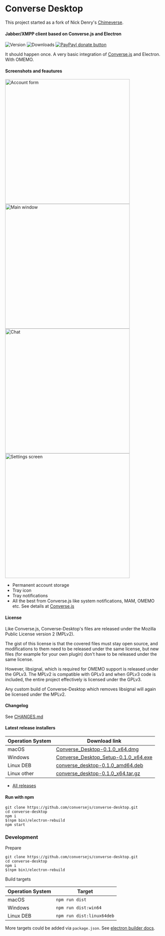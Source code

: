 # Converse Desktop

This project started as a fork of Nick Denry's [Chimeverse](https://github.com/conversejs/converse-desktop).

#### Jabber/XMPP client based on Converse.js and Electron

![Version](https://img.shields.io/npm/v/chimeverse/latest.svg)
![Downloads](https://img.shields.io/npm/dt/chimeverse.svg)
<a href="https://www.paypal.com/cgi-bin/webscr?cmd=_s-xclick&hosted_button_id=6MZ5YRYEDSVSQ&source=url" title="Donate once-off to this project using Paypal">
        <img src="https://img.shields.io/badge/paypal-donate-yellow.svg" alt="PayPayl donate button" />
    </a>

It should happen once. A very basic integration of [Converse.js](https://conversejs.org/) and Electron. With OMEMO.

#### Screenshots and feautures
<p float="left">
<img width="403" alt="Account form" src="https://user-images.githubusercontent.com/1450983/89672948-33bc0e80-d8ee-11ea-983f-21bbb707b45d.png">
<img width="403" alt="Main window" src="https://user-images.githubusercontent.com/1450983/89673019-4f271980-d8ee-11ea-8058-0ac6269983aa.png">
<img width="403" alt="Chat" src="https://user-images.githubusercontent.com/1450983/89673064-68c86100-d8ee-11ea-86c4-137e1b95dae7.png">
<img width="403" alt="Settings screen" src="https://user-images.githubusercontent.com/1450983/89673104-7847aa00-d8ee-11ea-8d30-8f84e7709e7c.png">

</p>

- Permanent account storage
- Tray icon
- Tray notifications
- All the best from Converse.js like system notifications, MAM, OMEMO etc. See details at [Converse.js](https://conversejs.org/)


#### License

Like Converse.js, Converse-Desktop's files are released under the Mozilla
Public License version 2 (MPLv2).

The gist of this license is that the covered files must stay open source, and
modifications to them need to be released under the same license, but new files
(for example for your own plugin) don't have to be released under the same
license.

However, libsignal, which is required for OMEMO support is released under the
GPLv3. The MPLv2 is compatible with GPLv3 and when GPLv3 code is included, the
entire project effectively is licensed under the GPLv3.

Any custom build of Converse-Desktop which removes libsignal will again be licensed under the MPLv2.


#### Changelog

See [CHANGES.md](https://github.com/conversejs/converse-desktop/blob/master/CHANGES.md)

#### Latest release installers

| Operation System | Download link |
-------------------|----------------
| macOS            | [Converse_Desktop-0.1.0_x64.dmg](https://github.com/conversejs/converse-desktop/releases/download/v0.1.0/Converse_Desktop-0.1.0_x64.dmg) |
| Windows          | [Converse_Desktop_Setup-0.1.0_x64.exe](https://github.com/conversejs/converse-desktop/releases/download/v0.1.0/Converse_Desktop_Setup-0.1.0_x64.exe) |
| Linux DEB        | [converse_desktop-0.1.0_amd64.deb](https://github.com/conversejs/converse-desktop/releases/download/v0.1.0/converse_desktop-0.1.0_amd64.deb) |
| Linux other        | [converse_desktop-0.1.0_x64.tar.gz](https://github.com/conversejs/converse-desktop/releases/download/v0.1.0/converse_desktop-0.1.0_x64.tar.gz) |

   - [All releases](https://github.com/conversejs/converse-desktop/releases)


#### Run with npm

```
git clone https://github.com/conversejs/converse-desktop.git
cd converse-desktop
npm i
$(npm bin)/electron-rebuild
npm start
```

### Development

Prepare
```
git clone https://github.com/conversejs/converse-desktop.git
cd converse-desktop
npm i
$(npm bin)/electron-rebuild
```

Build targets

| Operation System | Target |
-------------------|----------------
| macOS            | `npm run dist` |
| Windows          | `npm run dist:win64` |
| Linux DEB        | `npm run dist:linux64deb` |

More targets could be added via `package.json`. See [electron builder docs](https://www.electron.build/configuration/configuration).
